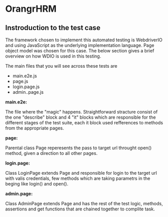# OrangrHRM 

## Instroduction to the test case 

The framework chosen to implement this automated testing is WebdriverIO and using JavaScript as the underlying implementation language. Page object model was chosen for this case. The below section gives a brief overview on how WDIO is used in this testing.

The main files that you will see across these tests are 

 - main.e2e.js
 - page.js
 - login.page.js
 - admin..page.js
 
**main.e2e:**

The file where the "magic" happens. Straightforward stracture consist of the one "describe" block and 4 "it" blocks which are responsible for the different stages of the test suite, each it block used refferences to methods from the appropriate pages.

**page:**

Parental class Page reperesents the pass to target url throught open() method, given a direction to all other pages. 

**login.page:**

Class LoginPage extends Page and responsible for login to the target url with valis credentials, few methods which are taking parametrs in the beging like login() and open(). 

**admin.page:**

Class AdminPage extends Page and has the rest of the test logic, methods, assertions and get functions that are chained together to complite task. 
